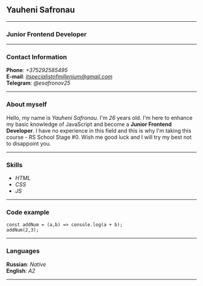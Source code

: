 ## Yauheni Safronau

---

### Junior Frontend Developer

---

### Contact Information

**Phone**: _+375292585495_  
**E-mail**: *itspecialistofmillenium@gmail.com*  
**Telegram**: _@esafronov25_

---

### About myself

Hello, my name is _Yauheni Safronau_. I'm _26_ years old. I'm here to enhance my basic knowledge of JavaScript and become a **Junior Frontend Developer**. I have no experience in this field and this is why I'm taking this course - RS School Stage #0. Wish me good luck and I will try my best not to disappoint you.

---

### Skills

- _HTML_
- _CSS_
- _JS_

---

### Code example

```
const addNum = (a,b) => console.log(a + b);
addNum(2,3);
```

---

### Languages

**Russian**: _Native_  
**English**: _A2_

---
